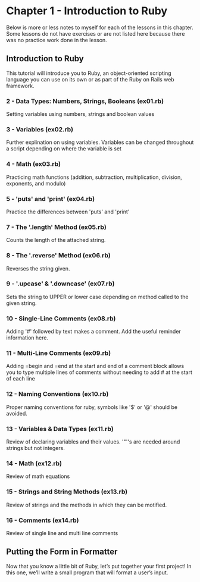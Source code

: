 # Chapter 1 - Introduction to Ruby
Below is more or less notes to myself for each of the lessons in this chapter.  Some lessons do not have exercises or are not listed here because there was no practice work done in the lesson.

## Introduction to Ruby
This tutorial will introduce you to Ruby, an object-oriented scripting language you can use on its own or as part of the Ruby on Rails web framework.
### 2 - Data Types: Numbers, Strings, Booleans (ex01.rb)
Setting variables using numbers, strings and boolean values
### 3 - Variables (ex02.rb)
Further explination on using variables.  Variables can be changed throughout a script depending on where the variable is set
### 4 - Math (ex03.rb)
Practicing math functions (addition, subtraction, multiplication, division, exponents, and modulo)
### 5 - 'puts' and 'print' (ex04.rb)
Practice the differences between 'puts' and 'print'
### 7 - The '.length' Method (ex05.rb)
Counts the length of the attached string.
### 8 - The '.reverse' Method (ex06.rb)
Reverses the string given.
### 9 - '.upcase' & '.downcase' (ex07.rb)
Sets the string to UPPER or lower case depending on method called to the given string.
### 10 - Single-Line Comments (ex08.rb)
Adding '#' followed by text makes a comment.  Add the useful reminder information here.
### 11 - Multi-Line Comments (ex09.rb)
Adding =begin and =end at the start and end of a comment block allows you to type multiple lines of comments without needing to add # at the start of each line
### 12 - Naming Conventions (ex10.rb)
Proper naming conventions for ruby, symbols like '$' or '@' should be avoided.
### 13 - Variables & Data Types (ex11.rb)
Review of declaring variables and their values.  '"''s are needed around strings but not integers.
### 14 - Math (ex12.rb)
Review of math equations
### 15 - Strings and String Methods (ex13.rb)
Review of strings and the methods in which they can be motified.
### 16 - Comments (ex14.rb)
Review of single line and multi line comments

## Putting the Form in Formatter
Now that you know a little bit of Ruby, let’s put together your first project! In this one, we’ll write a small program that will format a user’s input.